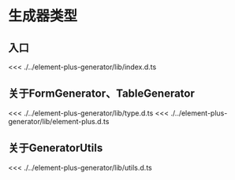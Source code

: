# 生成器类型

## 入口
<<< ./../element-plus-generator/lib/index.d.ts

## 关于FormGenerator、TableGenerator
<<< ./../element-plus-generator/lib/type.d.ts
<<< ./../element-plus-generator/lib/element-plus.d.ts

## 关于GeneratorUtils
<<< ./../element-plus-generator/lib/utils.d.ts
